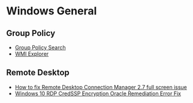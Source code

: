 # Windows General

## Group Policy

- [Group Policy Search](http://gpsearch.azurewebsites.net/)
- [WMI Explorer](https://github.com/vinaypamnani/wmie2/releases)

## Remote Desktop

- [How to fix Remote Desktop Connection Manager 2.7 full screen issue](http://andyinmatrix.blogspot.com/2015/07/how-to-fix-remote-desktop-connection_25.html)
- [Windows 10 RDP CredSSP Encryption Oracle Remediation Error Fix](https://www.virtualizationhowto.com/2018/05/windows-10-rdp-credssp-encryption-oracle-remediation-error-fix/)
